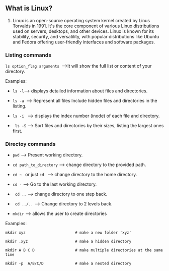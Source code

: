 ## What is Linux?

1. Linux is an open-source operating system kernel created by Linus Torvalds in 1991. It's the core component of various Linux distributions used on servers, desktops, and other devices. Linux is known for its stability, security, and versatility, with popular distributions like Ubuntu and Fedora offering user-friendly interfaces and software packages.

### Listing commands

`ls option_flag arguments `-->It will show the full list or content of your directory.

Examples:

- `ls -l`--> displays detailed information about files and directories.

- `ls -a `--> Represent all files Include hidden files and directories in the listing.

- `ls -i ` --> displays the index number (inode) of each file and directory.

- ` ls -S` --> Sort files and directories by their sizes, listing the largest ones first.

### Directoy commands

- `pwd` --> Present working directory.

- `cd path_to_directory` --> change directory to the provided path.

- `cd ~ ` or just `cd ` --> change directory to the home directory.

- `cd -` --> Go to the last working directory.

- ` cd ..` --> change directory to one step back.

- ` cd ../..` --> Change directory to 2 levels back.

- `mkdir` --> allows the user to create directories

Examples:

```
mkdir xyz                      # make a new folder 'xyz'

mkdir .xyz                     # make a hidden directory

mkdir A B C D                  # make multiple directories at the same time

mkdir -p  A/B/C/D              # make a nested directory

```
